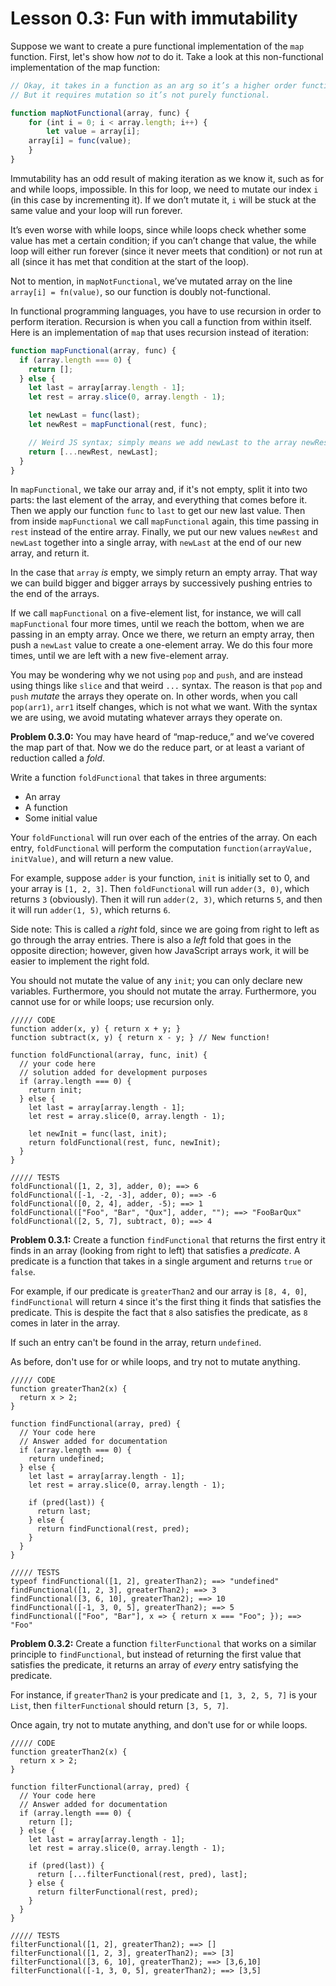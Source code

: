 # Lesson 0.3: Fun with immutability

Suppose we want to create a pure functional implementation of the `map` function. First, let's show how *not* to do it. Take a look at this non-functional implementation of the map function:

```javascript
// Okay, it takes in a function as an arg so it’s a higher order function.
// But it requires mutation so it’s not purely functional.

function mapNotFunctional(array, func) {
    for (int i = 0; i < array.length; i++) {
        let value = array[i];
	array[i] = func(value);
    }
}
```

Immutability has an odd result of making iteration as we know it, such as for and while loops, impossible. In this for loop, we need to mutate our index `i` (in this case by incrementing it). If we don’t mutate it, `i` will be stuck at the same value and your loop will run forever.

It’s even worse with while loops, since while loops check whether some value has met a certain condition; if you can’t change that value, the while loop will either run forever (since it never meets that condition) or not run at all (since it has met that condition at the start of the loop).

Not to mention, in `mapNotFunctional`, we’ve mutated array on the line `array[i] = fn(value)`, so our function is doubly not-functional.

In functional programming languages, you have to use recursion in order to perform iteration. Recursion is when you call a function from within itself. Here is an implementation of `map` that uses recursion instead of iteration:

```javascript
function mapFunctional(array, func) {
  if (array.length === 0) {
    return [];
  } else {
    let last = array[array.length - 1];
    let rest = array.slice(0, array.length - 1);

    let newLast = func(last);
    let newRest = mapFunctional(rest, func);

    // Weird JS syntax; simply means we add newLast to the array newRest
    return [...newRest, newLast];
  }
}
```

In `mapFunctional`, we take our array and, if it's not empty, split it into two parts: the last element of the array, and everything that comes before it. Then we apply our function `func` to `last` to get our new last value. Then from inside `mapFunctional` we call `mapFunctional` again, this time passing in `rest` instead of the entire array. Finally, we put our new values `newRest` and `newLast` together into a single array, with `newLast` at the end of our new array, and return it.

In the case that `array` _is_ empty, we simply return an empty array. That way we can build bigger and bigger arrays by successively pushing entries to the end of the arrays.

If we call `mapFunctional` on a five-element list, for instance, we will call `mapFunctional` four more times, until we reach the bottom, when we are passing in an empty array. Once we there, we return an empty array, then push a `newLast` value to create a one-element array. We do this four more times, until we are left with a new five-element array. 

You may be wondering why we not using `pop` and `push`, and are instead using things like `slice` and that weird `...` syntax. The reason is that `pop` and `push` _mutate_ the arrays they operate on. In other words, when you call `pop(arr1)`, `arr1` itself changes, which is not what we want. With the syntax we are using, we avoid mutating whatever arrays they operate on.

**Problem 0.3.0:** You may have heard of “map-reduce,” and we’ve covered the map part of that. Now we do the reduce part, or at least a variant of reduction called a _fold_.

Write a function `foldFunctional` that takes in three arguments:

- An array
- A function
- Some initial value

Your `foldFunctional` will run over each of the entries of the array. On each entry, `foldFunctional` will perform the computation `function(arrayValue, initValue)`, and will return a new value.

For example, suppose `adder` is your function, `init` is initially set to 0, and your array is `[1, 2, 3]`. Then `foldFunctional` will run `adder(3, 0)`, which returns `3` (obviously). Then it will run `adder(2, 3)`, which returns `5`, and then it will run `adder(1, 5)`, which returns `6`.

Side note: This is called a _right_ fold, since we are going from right to left as go through the array entries. There is also a _left_ fold that goes in the opposite direction; however, given how JavaScript arrays work, it will be easier to implement the right fold.

You should not mutate the value of any `init`; you can only declare new variables. Furthermore, you should not mutate the array. Furthermore, you cannot use for or while loops; use recursion only.

```problem
///// CODE
function adder(x, y) { return x + y; }
function subtract(x, y) { return x - y; } // New function!

function foldFunctional(array, func, init) {
  // your code here
  // solution added for development purposes
  if (array.length === 0) {
    return init;
  } else {
    let last = array[array.length - 1];
    let rest = array.slice(0, array.length - 1);

    let newInit = func(last, init);
    return foldFunctional(rest, func, newInit);
  }
}

///// TESTS
foldFunctional([1, 2, 3], adder, 0); ==> 6
foldFunctional([-1, -2, -3], adder, 0); ==> -6
foldFunctional([0, 2, 4], adder, -5); ==> 1
foldFunctional(["Foo", "Bar", "Qux"], adder, ""); ==> "FooBarQux"
foldFunctional([2, 5, 7], subtract, 0); ==> 4
```

**Problem 0.3.1:** Create a function `findFunctional` that returns the first entry it finds in an array (looking from right to left) that satisfies a _predicate_. A predicate is a function that takes in a single argument and returns `true` or `false`.

For example, if our predicate is `greaterThan2` and our array is `[8, 4, 0]`, `findFunctional` will return `4` since it's the first thing it finds that satisfies the predicate. This is despite the fact that `8` also satisfies the predicate, as `8` comes in later in the array.

If such an entry can't be found in the array, return `undefined`.

As before, don't use for or while loops, and try not to mutate anything.

```problem
///// CODE
function greaterThan2(x) {
  return x > 2; 
}

function findFunctional(array, pred) {
  // Your code here
  // Answer added for documentation
  if (array.length === 0) {
    return undefined;
  } else {
    let last = array[array.length - 1];
    let rest = array.slice(0, array.length - 1);

    if (pred(last)) {
      return last;
    } else {
      return findFunctional(rest, pred);
    }
  }
}

///// TESTS
typeof findFunctional([1, 2], greaterThan2); ==> "undefined"
findFunctional([1, 2, 3], greaterThan2); ==> 3
findFunctional([3, 6, 10], greaterThan2); ==> 10
findFunctional([-1, 3, 0, 5], greaterThan2); ==> 5
findFunctional(["Foo", "Bar"], x => { return x === "Foo"; }); ==> "Foo"
```

**Problem 0.3.2:** Create a function `filterFunctional` that works on a similar principle to `findFunctional`, but instead of returning the first value that satisfies the predicate, it returns an array of _every_ entry satisfying the predicate.

For instance, if `greaterThan2` is your predicate and `[1, 3, 2, 5, 7]` is your `List`, then `filterFunctional` should return `[3, 5, 7]`.

Once again, try not to mutate anything, and don't use for or while loops.

```problem
///// CODE
function greaterThan2(x) {
  return x > 2; 
}

function filterFunctional(array, pred) {
  // Your code here
  // Answer added for documentation
  if (array.length === 0) {
    return [];
  } else {
    let last = array[array.length - 1];
    let rest = array.slice(0, array.length - 1);

    if (pred(last)) {
      return [...filterFunctional(rest, pred), last];
    } else {
      return filterFunctional(rest, pred);
    }
  }
}

///// TESTS
filterFunctional([1, 2], greaterThan2); ==> []
filterFunctional([1, 2, 3], greaterThan2); ==> [3]
filterFunctional([3, 6, 10], greaterThan2); ==> [3,6,10]
filterFunctional([-1, 3, 0, 5], greaterThan2); ==> [3,5]
```